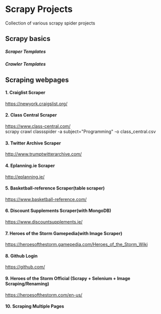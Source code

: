 # Scrapy Projects

Collection of various scrapy spider projects


## Scrapy basics

##### Scraper Templates
##### Crawler Templates

## Scraping webpages

#### 1. Craiglist Scraper 
https://newyork.craigslist.org/
#### 2. Class Central Scraper
https://www.class-central.com/<br>
scrapy crawl classspider -a subject="Programming" -o class_central.csv

#### 3. Twitter Archive Scraper
http://www.trumptwitterarchive.com/

#### 4. Eplanning.ie Scraper
http://eplanning.ie/

#### 5. Basketball-reference Scraper(table scraper)
https://www.basketball-reference.com/

#### 6. Discount Supplements Scraper(with MongoDB)
https://www.discountsupplements.ie/

#### 7. Heroes of the Storm Gamepedia(with Image Scraper)
https://heroesofthestorm.gamepedia.com/Heroes_of_the_Storm_Wiki

#### 8. Github Login
https://github.com/

#### 9. Heroes of the Storm Official (Scrapy + Selenium + Image Scraping/Renaming)
https://heroesofthestorm.com/en-us/

#### 10. Scraping Multiple Pages